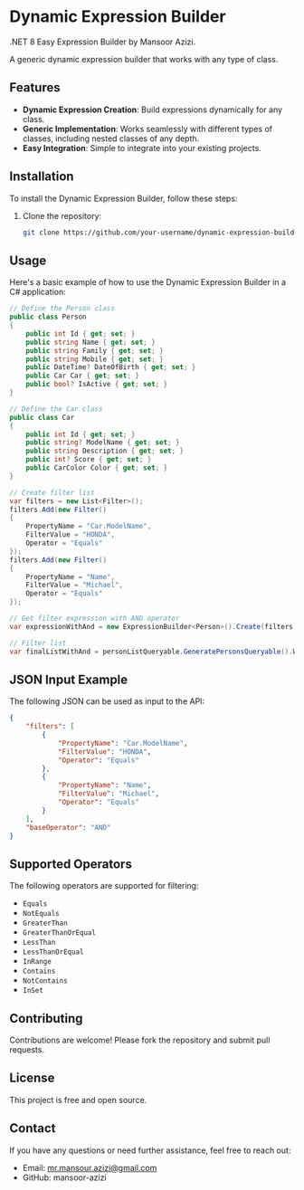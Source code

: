 
# Dynamic Expression Builder

.NET 8 Easy Expression Builder by Mansoor Azizi.

A generic dynamic expression builder that works with any type of class.

## Features

- **Dynamic Expression Creation**: Build expressions dynamically for any class.
- **Generic Implementation**: Works seamlessly with different types of classes, including nested classes of any depth.
- **Easy Integration**: Simple to integrate into your existing projects.

## Installation

To install the Dynamic Expression Builder, follow these steps:

1. Clone the repository:
   ```bash
   git clone https://github.com/your-username/dynamic-expression-builder.git
   ```

## Usage

Here's a basic example of how to use the Dynamic Expression Builder in a C# application:

```csharp
// Define the Person class
public class Person
{
    public int Id { get; set; }
    public string Name { get; set; }
    public string Family { get; set; }
    public string Mobile { get; set; }
    public DateTime? DateOfBirth { get; set; }
    public Car Car { get; set; }
    public bool? IsActive { get; set; }
}

// Define the Car class
public class Car
{
    public int Id { get; set; }
    public string? ModelName { get; set; }
    public string Description { get; set; }
    public int? Score { get; set; }
    public CarColor Color { get; set; }
}

// Create filter list
var filters = new List<Filter>();
filters.Add(new Filter()
{
    PropertyName = "Car.ModelName",
    FilterValue = "HONDA",
    Operator = "Equals"
});
filters.Add(new Filter()
{
    PropertyName = "Name",
    FilterValue = "Michael",
    Operator = "Equals"
});

// Get filter expression with AND operator
var expressionWithAnd = new ExpressionBuilder<Person>().Create(filters, ExpressionBaseOperator.AND);

// Filter list
var finalListWithAnd = personListQueryable.GeneratePersonsQueryable().Where(expressionWithAnd).ToList();
```

## JSON Input Example

The following JSON can be used as input to the API:

```json
{
    "filters": [
        {
            "PropertyName": "Car.ModelName",
            "FilterValue": "HONDA",
            "Operator": "Equals"
        },
        {
            "PropertyName": "Name",
            "FilterValue": "Michael",
            "Operator": "Equals"
        }
    ],
    "baseOperator": "AND"
}
```

## Supported Operators

The following operators are supported for filtering:

- `Equals`
- `NotEquals`
- `GreaterThan`
- `GreaterThanOrEqual`
- `LessThan`
- `LessThanOrEqual`
- `InRange`
- `Contains`
- `NotContains`
- `InSet`

## Contributing

Contributions are welcome! Please fork the repository and submit pull requests.

## License

This project is free and open source.

## Contact

If you have any questions or need further assistance, feel free to reach out:

- Email: mr.mansour.azizi@gmail.com
- GitHub: mansoor-azizi
```
